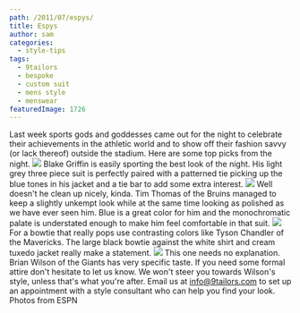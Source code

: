 ```yaml
---
path: /2011/07/espys/
title: Espys
author: sam
categories: 
  - style-tips
tags: 
  - 9tailors
  - bespoke
  - custom suit
  - mens style
  - menswear
featuredImage: 1726
---
```

Last week sports gods and goddesses came out for the night to celebrate their achievements in the athletic world and to show off their fashion savvy (or lack thereof) outside the stadium. Here are some top picks from the night. [![](http://1.bp.blogspot.com/-S91udIbww7g/TiMIs58wTxI/AAAAAAAAAoM/dj_hxLXqRVA/s400/blakegriffin.jpeg)](http://1.bp.blogspot.com/-S91udIbww7g/TiMIs58wTxI/AAAAAAAAAoM/dj_hxLXqRVA/s1600/blakegriffin.jpeg) Blake Griffin is easily sporting the best look of the night. His light grey three piece suit is perfectly paired with a patterned tie picking up the blue tones in his jacket and a tie bar to add some extra interest. [![](http://3.bp.blogspot.com/-ooWMHc5Aavo/TiMIsy1Ss1I/AAAAAAAAAoE/1kRENzp9NdY/s400/131246-boston-bruins-nhl-hockey-goaltender-tim-thomas.jpg)](http://3.bp.blogspot.com/-ooWMHc5Aavo/TiMIsy1Ss1I/AAAAAAAAAoE/1kRENzp9NdY/s1600/131246-boston-bruins-nhl-hockey-goaltender-tim-thomas.jpg) Well doesn't he clean up nicely, kinda. Tim Thomas of the Bruins managed to keep a slightly unkempt look while at the same time looking as polished as we have ever seen him. Blue is a great color for him and the monochromatic palate is understated enough to make him feel comfortable in that suit. [![](http://2.bp.blogspot.com/-864iQbunhgs/TiMItkWqOdI/AAAAAAAAAok/VYYoT9RuF6c/s400/tysonchandler.jpeg)](http://2.bp.blogspot.com/-864iQbunhgs/TiMItkWqOdI/AAAAAAAAAok/VYYoT9RuF6c/s1600/tysonchandler.jpeg) For a bowtie that really pops use contrasting colors like Tyson Chandler of the Mavericks. The large black bowtie against the white shirt and cream tuxedo jacket really make a statement. [![](http://1.bp.blogspot.com/-kwXURvR53qI/TiMItBHTmxI/AAAAAAAAAoU/NX11r0Zz_40/s400/Brinawilson.jpeg)](http://1.bp.blogspot.com/-kwXURvR53qI/TiMItBHTmxI/AAAAAAAAAoU/NX11r0Zz_40/s1600/Brinawilson.jpeg) This one needs no explanation. Brian Wilson of the Giants has very specific taste. If you need some formal attire don't hesitate to let us know. We won't steer you towards Wilson's style, unless that's what you're after. Email us at info@9tailors.com to set up an appointment with a style consultant who can help you find your look.  Photos from ESPN
